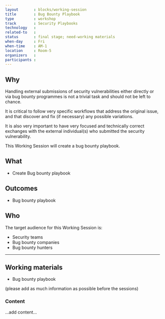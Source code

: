 ```yaml
---
layout       : blocks/working-session
title        : Bug Bounty Playbook
type         : workshop
track        : Security Playbooks
technology   :
related-to   :
status       : final stage; need-working materials
when-day     : Fri
when-time    : AM-1
location     : Room-5
organizers   :
participants :
---
```


## Why

Handling external submissions of security vulnerabilities either directly or via bug bounty programmes is not a trivial task and should not be left to chance.

It is critical to follow very specific workflows that address the original issue, and that discover and fix (if necessary) any possible variations.

It is also very important to have very focused and technically correct exchanges with the external individual(s) who submitted the security vulnerability.

This Working Session will create a bug bounty playbook.

## What

 - Create Bug bounty playbook
 
## Outcomes

- Bug bounty playbook 

## Who

The target audience for this Working Session is:

 - Security teams
 - Bug bounty companies
 - Bug bounty hunters
 
--- 

## Working materials

- Bug bounty playbook 

(please add as much information as possible before the sessions)

### Content

...add content...

